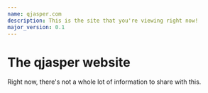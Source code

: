```yaml
---
name: qjasper.com
description: This is the site that you're viewing right now!
major_version: 0.1
---
```


# The qjasper website

Right now, there's not a whole lot of information to share with this.